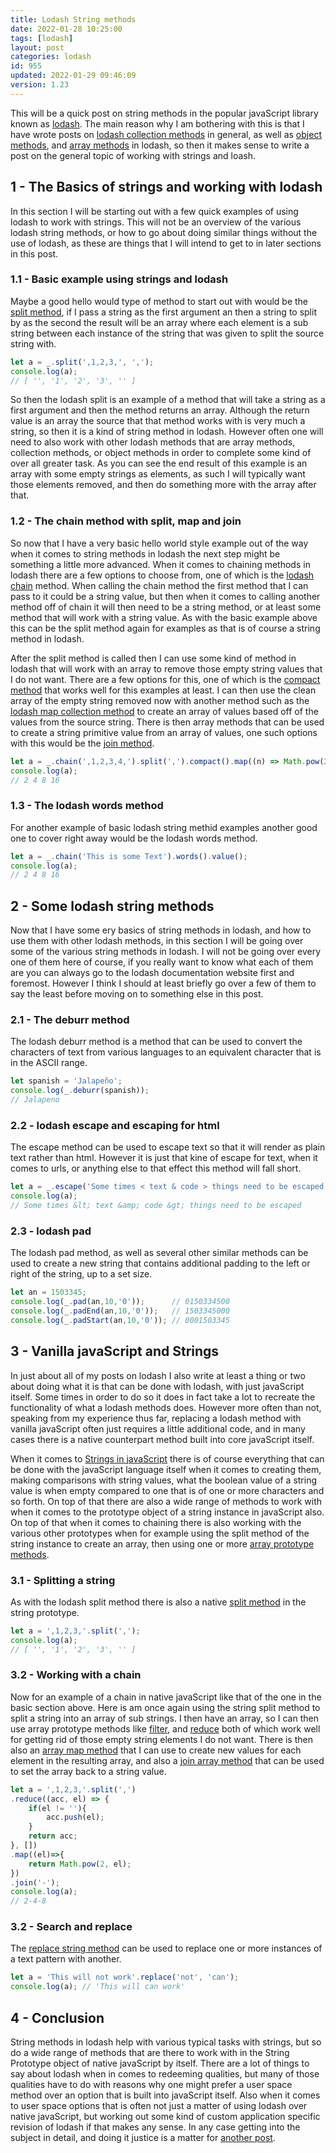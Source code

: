 ```yaml
---
title: Lodash String methods
date: 2022-01-28 10:25:00
tags: [lodash]
layout: post
categories: lodash
id: 955
updated: 2022-01-29 09:46:09
version: 1.23
---
```


This will be a quick post on string methods in the popular javaScript library known as [lodash](https://lodash.com/docs/4.17.15). The main reason why I am bothering with this is that I have wrote posts on [lodash collection methods](/2022/01/14/lodash_collection) in general, as well as [object methods](/2019/02/13/lodash_object/), and [array methods](/2019/02/14/lodash_array/) in lodash, so then it makes sense to write a post on the general topic of working with strings and loash.

<!-- more -->

## 1 - The Basics of strings and working with lodash

In this section I will be starting out with a few quick examples of using lodash to work with strings. This will not be an overview of the various lodash string methods, or how to go about doing similar things without the use of lodash, as these are things that I will intend to get to in later sections in this post.

### 1.1 - Basic example using strings and lodash

Maybe a good hello would type of method to start out with would be the [split method](/2018/12/03/lodash_split/), if I pass a string as the first argument an then a string to split by as the second the result will be an array where each element is a sub string between each instance of the string that was given to split the source string with.

```js
let a = _.split(',1,2,3,', ',');
console.log(a);
// [ '', '1', '2', '3', '' ]
```

So then the lodash split is an example of a method that will take a string as a first argument and then the method returns an array. Although the return value is an array the source that that method works with is very much a string, so then it is a kind of string method in lodash. However often one will need to also work with other lodash methods that are array methods, collection methods, or object methods in order to complete some kind of over all greater task. As you can see the end result of this example is an array with some empty strings as elements, as such I will typically want those elements removed, and then do something more with the array after that.

### 1.2 - The chain method with split, map and join

So now that I have a very basic hello world style example out of the way when it comes to string methods in lodash the next step might be something a little more advanced. When it comes to chaining methods in lodash there are a few options to choose from, one of which is the [lodash chain](/2018/11/11/lodash_chain/) method. When calling the chain method the first method that I can pass to it could be a string value, but then when it comes to calling another method off of chain it will then need to be a string method, or at least some method that will work with a string value. As with the basic example above this can be the split method again for examples as that is of course a string method in lodash.

After the split method is called then I can use some kind of method in lodash that will work with an array to remove those empty string values that I do not want. There are a few options for this, one of which is the [compact method](/2018/08/09/lodash_compact/) that works well for this examples at least. I can then use the clean array of the empty string removed now with another method such as the [lodash map collection method](/2018/02/02/lodash_map/) to create an array of values based off of the values from the source string. There is then array methods that can be used to create a string primitive value from an array of values, one such options with this would be the [join method](/2018/08/11/lodash_join/).

```js
let a = _.chain(',1,2,3,4,').split(',').compact().map((n) => Math.pow(2, n) ).join(' ').value();
console.log(a);
// 2 4 8 16
```

### 1.3 - The lodash words method

For another example of basic lodash string methid examples another good one to cover right away would be the lodash words method.

```js
let a = _.chain('This is some Text').words().value();
console.log(a);
// 2 4 8 16
```

## 2 - Some lodash string methods

Now that I have some ery basics of string methods in lodash, and how to use them with other lodash methods, in this section I will be going over some of the various string methods in lodash. I will not be going over every one of them here of course, if you really want to know what each of them are you can always go to the lodash documentation website first and foremost. However I think I should at least briefly go over a few of them to say the least before moving on to something else in this post.

### 2.1 - The deburr method

The lodash deburr method is a method that can be used to convert the characters of text from various languages to an equivalent character that is in the ASCII range.

```js
let spanish = 'Jalapeño';
console.log(_.deburr(spanish));
// Jalapeno
```

### 2.2 - lodash escape and escaping for html

The escape method can be used to escape text so that it will render as plain text rather than html. However it is just that kine of escape for text, when it comes to urls, or anything else to that effect this method will fall short.

```js
let a = _.escape('Some times < text & code > things need to be escaped');
console.log(a);
// Some times &lt; text &amp; code &gt; things need to be escaped
```

### 2.3 - lodash pad

The lodash pad method, as well as several other similar methods can be used to create a new string that contains additional padding to the left or right of the string, up to a set size.

```js
let an = 1503345; 
console.log(_.pad(an,10,'0'));      // 0150334500
console.log(_.padEnd(an,10,'0'));   // 1503345000
console.log(_.padStart(an,10,'0')); // 0001503345
```

## 3 - Vanilla javaScript and Strings

In just about all of my posts on lodash I also write at least a thing or two about doing what it is that can be done with lodash, with just javaScript itself. Some times in order to do so it does in fact take a lot to recreate the functionality of what a lodash methods does. However more often than not, speaking from my experience thus far, replacing a lodash method with vanilla javaScript often just requires a little additional code, and in many cases there is a native counterpart method built into core javaScript itself.

When it comes to [Strings in javaScript](/2019/01/25/js-javascript-string/) there is of course everything that can be done with the javaScript language itself when it comes to creating them, making comparisons with string values, what the boolean value of a string value is when empty compared to one that is of one or more characters and so forth. On top of that there are also a wide range of methods to work with when it comes to the prototype object of a string instance in javaScript also. On top of that when it comes to chaining there is also working with the various other prototypes when for example using the split method of the string instance to create an array, then using one or more [array prototype methods](/2018/12/10/js-array/).

### 3.1 - Splitting a string

As with the lodash split method there is also a native [split method](/2021/07/14/js-string-split/) in the string prototype.

```js
let a = ',1,2,3,'.split(',');
console.log(a);
// [ '', '1', '2', '3', '' ]
```

### 3.2 - Working with a chain

Now for an example of a chain in native javaScript like that of the one in the basic section above. Here is am once again using the string split method to split a string into an array of sub strings. I then have an array, so I can then use array prototype methods like [filter](/2020/10/03/js-array-filter/), and [reduce](/2021/07/13/js-array-reduce/) both of which work well for getting rid of those empty string elements I do not want. There is then also an [array map method](/2020/06/16/js-array-map/) that I can use to create new values for each element in the resulting array, and also a [join array method](/2020/03/09/js-array-join/) that can be used to set the array back to a string value.

```js
let a = ',1,2,3,'.split(',')
.reduce((acc, el) => {
    if(el != ''){
        acc.push(el);
    }
    return acc;
}, [])
.map((el)=>{
    return Math.pow(2, el);
})
.join('-');
console.log(a);
// 2-4-8
```

### 3.2 - Search and replace

The [replace string method](/2019/04/08/js-string-replace/) can be used to replace one or more instances of a text pattern with another.

```js
let a = 'This will not work'.replace('not', 'can');
console.log(a); // 'This will can work'
```

## 4 - Conclusion

String methods in lodash help with various typical tasks with strings, but so do a wide range of methods that are there to work with in the String Prototype object of native javaScript by itself. There are a lot of things to say about lodash when in comes to redeeming qualities, but many of those qualities have to do with reasons why one might prefer a user space method over an option that is built into javaScript itself. Also when it comes to user space options that is often not just a matter of using lodash over native javaScript, but working out some kind of custom application specific revision of lodash if that makes any sense. In any case getting into the subject in detail, and doing it justice is a matter for [another post](/categories/lodash/).

